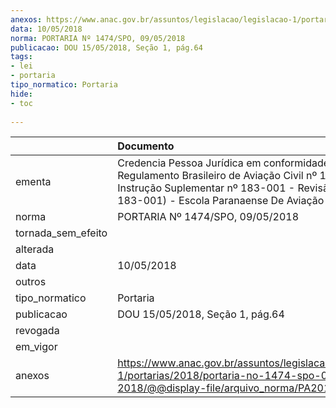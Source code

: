 ```yaml
---
anexos: https://www.anac.gov.br/assuntos/legislacao/legislacao-1/portarias/2018/portaria-no-1474-spo-09-05-2018/@@display-file/arquivo_norma/PA2018-1474.pdf
data: 10/05/2018
norma: PORTARIA Nº 1474/SPO, 09/05/2018
publicacao: DOU 15/05/2018, Seção 1, pág.64
tags:
- lei
- portaria
tipo_normatico: Portaria
hide: 
- toc 
 
---
```


|                    | Documento                                                                                                                                                                                                |
|:-------------------|:---------------------------------------------------------------------------------------------------------------------------------------------------------------------------------------------------------|
| ementa             | Credencia Pessoa Jurídica em conformidade com o Regulamento Brasileiro de Aviação Civil nº 183 e com a Instrução Suplementar nº 183-001 - Revisão C (IS nº 183-001) - Escola Paranaense De Aviação Ltda. |
| norma              | PORTARIA Nº 1474/SPO, 09/05/2018                                                                                                                                                                         |
| tornada_sem_efeito |                                                                                                                                                                                                          |
| alterada           |                                                                                                                                                                                                          |
| data               | 10/05/2018                                                                                                                                                                                               |
| outros             |                                                                                                                                                                                                          |
| tipo_normatico     | Portaria                                                                                                                                                                                                 |
| publicacao         | DOU 15/05/2018, Seção 1, pág.64                                                                                                                                                                          |
| revogada           |                                                                                                                                                                                                          |
| em_vigor           |                                                                                                                                                                                                          |
| anexos             | https://www.anac.gov.br/assuntos/legislacao/legislacao-1/portarias/2018/portaria-no-1474-spo-09-05-2018/@@display-file/arquivo_norma/PA2018-1474.pdf                                                     |